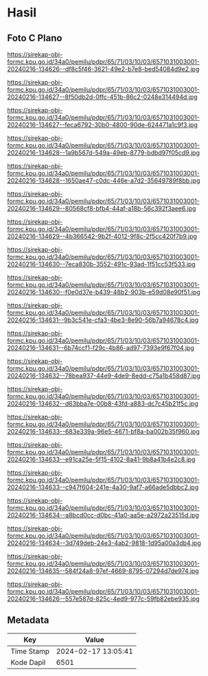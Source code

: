 # Hasil

## Foto C Plano

https://sirekap-obj-formc.kpu.go.id/34a0/pemilu/pdpr/65/71/03/10/03/6571031003001-20240216-134626--df8c5f46-3621-49e2-b7e8-bed54084d9e2.jpg

https://sirekap-obj-formc.kpu.go.id/34a0/pemilu/pdpr/65/71/03/10/03/6571031003001-20240216-134627--8f50db2d-0ffc-451b-86c2-0248e314494d.jpg

https://sirekap-obj-formc.kpu.go.id/34a0/pemilu/pdpr/65/71/03/10/03/6571031003001-20240216-134627--feca6792-30b0-4800-90de-624471a1c9f3.jpg

https://sirekap-obj-formc.kpu.go.id/34a0/pemilu/pdpr/65/71/03/10/03/6571031003001-20240216-134628--1a9b567d-549a-49eb-8779-bdbd97f05cd9.jpg

https://sirekap-obj-formc.kpu.go.id/34a0/pemilu/pdpr/65/71/03/10/03/6571031003001-20240216-134628--1650ae47-c0dc-446e-a7d2-35649789f8bb.jpg

https://sirekap-obj-formc.kpu.go.id/34a0/pemilu/pdpr/65/71/03/10/03/6571031003001-20240216-134629--80568cf8-bfb4-44af-a18b-56c392f3aee6.jpg

https://sirekap-obj-formc.kpu.go.id/34a0/pemilu/pdpr/65/71/03/10/03/6571031003001-20240216-134629--4b366542-9b2f-4012-9f8c-2f5cc420f7b9.jpg

https://sirekap-obj-formc.kpu.go.id/34a0/pemilu/pdpr/65/71/03/10/03/6571031003001-20240216-134630--7eca830b-3552-491c-93ad-1f51cc53f533.jpg

https://sirekap-obj-formc.kpu.go.id/34a0/pemilu/pdpr/65/71/03/10/03/6571031003001-20240216-134630--f0e0d37e-b439-48b2-903b-e59d08e90f51.jpg

https://sirekap-obj-formc.kpu.go.id/34a0/pemilu/pdpr/65/71/03/10/03/6571031003001-20240216-134631--9b3c541e-cfa3-4be3-8e90-56b7a94678c4.jpg

https://sirekap-obj-formc.kpu.go.id/34a0/pemilu/pdpr/65/71/03/10/03/6571031003001-20240216-134631--6b74ccf1-f29c-4b86-ad97-7393e9f67f04.jpg

https://sirekap-obj-formc.kpu.go.id/34a0/pemilu/pdpr/65/71/03/10/03/6571031003001-20240216-134632--78bea937-44e9-4de9-8edd-c75a1b458d87.jpg

https://sirekap-obj-formc.kpu.go.id/34a0/pemilu/pdpr/65/71/03/10/03/6571031003001-20240216-134632--d63bba7e-00b8-43fd-a883-dc7c45b21f5c.jpg

https://sirekap-obj-formc.kpu.go.id/34a0/pemilu/pdpr/65/71/03/10/03/6571031003001-20240216-134633--683e339a-96e5-4671-bf8a-ba002b35f960.jpg

https://sirekap-obj-formc.kpu.go.id/34a0/pemilu/pdpr/65/71/03/10/03/6571031003001-20240216-134633--e91ca25e-5f15-4102-8a41-9b8a41b4e2c8.jpg

https://sirekap-obj-formc.kpu.go.id/34a0/pemilu/pdpr/65/71/03/10/03/6571031003001-20240216-134633--c947f604-241e-4a30-9af7-a66ade5dbbc2.jpg

https://sirekap-obj-formc.kpu.go.id/34a0/pemilu/pdpr/65/71/03/10/03/6571031003001-20240216-134634--a8bcd0cc-d0bc-41a0-aa5e-a2972a23515d.jpg

https://sirekap-obj-formc.kpu.go.id/34a0/pemilu/pdpr/65/71/03/10/03/6571031003001-20240216-134634--3d749deb-24e3-4ab2-9818-1d95a00a3db4.jpg

https://sirekap-obj-formc.kpu.go.id/34a0/pemilu/pdpr/65/71/03/10/03/6571031003001-20240216-134635--584f24a8-97ef-4669-8795-07294d7de974.jpg

https://sirekap-obj-formc.kpu.go.id/34a0/pemilu/pdpr/65/71/03/10/03/6571031003001-20240216-134626--557e587d-825c-4ed9-977c-59fb82ebe935.jpg


## Metadata

| Key        | Value               |
| ---------- | ------------------- |
| Time Stamp | 2024-02-17 13:05:41 |
| Kode Dapil | 6501                |



